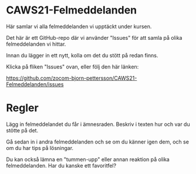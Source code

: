 # CAWS21-Felmeddelanden
Här samlar vi alla felmeddelanden vi upptäckt under kursen.

Det här är ett GitHub-repo där vi använder "Issues" för att samla på olika felmeddelanden vi hittar.

Innan du lägger in ett nytt, kolla om det du stött på redan finns.

Klicka på fliken "Issues" ovan, eller följ den här länken:

https://github.com/zocom-bjorn-pettersson/CAWS21-Felmeddelanden/issues

# Regler

Lägg in felmeddelandet du får i ämnesraden. Beskriv i texten hur och var du stötte på det.

Gå sedan in i andra felmeddelanden och se om du känner igen dem, och se om du har tips på lösningar.

Du kan också lämna en "tummen-upp" eller annan reaktion på olika felmeddelanden. Har du kanske ett favoritfel?
